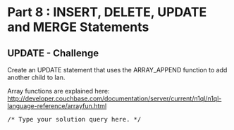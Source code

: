 # Part 8 : INSERT, DELETE, UPDATE and MERGE Statements

## UPDATE - Challenge 

Create an UPDATE statement that uses the ARRAY_APPEND function to add another child to Ian.

Array functions are explained here: 
http://developer.couchbase.com/documentation/server/current/n1ql/n1ql-language-reference/arrayfun.html


<pre id="example">
/* Type your solution query here. */

</pre>
